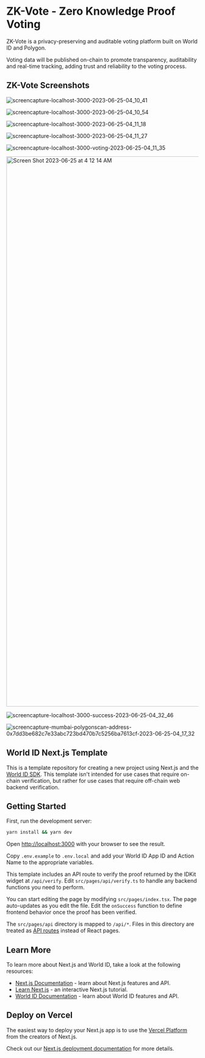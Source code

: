 # ZK-Vote - Zero Knowledge Proof Voting

ZK-Vote is a privacy-preserving and auditable voting platform built on World ID and Polygon.

Voting data will be published on-chain to promote transparency, auditability and real-time tracking, adding trust and reliability to the voting process.

## ZK-Vote Screenshots

![screencapture-localhost-3000-2023-06-25-04_10_41](https://github.com/yuvyakubov/eth_global_world_id/assets/29648095/34459453-43f4-4a10-935d-c3e7423b4ebb)

![screencapture-localhost-3000-2023-06-25-04_10_54](https://github.com/yuvyakubov/eth_global_world_id/assets/29648095/434a2966-a3ab-4944-b38b-6b530286c1bb)

![screencapture-localhost-3000-2023-06-25-04_11_18](https://github.com/yuvyakubov/eth_global_world_id/assets/29648095/f684eed0-944f-4f1d-a3d9-4d02f8b035df)

![screencapture-localhost-3000-2023-06-25-04_11_27](https://github.com/yuvyakubov/eth_global_world_id/assets/29648095/41e53769-17a5-4fa2-943a-520a41a6aa17)

![screencapture-localhost-3000-voting-2023-06-25-04_11_35](https://github.com/yuvyakubov/eth_global_world_id/assets/29648095/5907edf6-1317-4e0b-bdb2-3ca6d35affdc)

<img width="1436" alt="Screen Shot 2023-06-25 at 4 12 14 AM" src="https://github.com/yuvyakubov/eth_global_world_id/assets/29648095/f1f7b7d5-b14a-4568-95d1-bf19b69cfa68">

![screencapture-localhost-3000-success-2023-06-25-04_32_46](https://github.com/yuvyakubov/eth_global_world_id/assets/29648095/0e45c5a1-b6ff-478b-93c3-64ea029025a3)

![screencapture-mumbai-polygonscan-address-0x7dd3be682c7e33abc723bd470b7c5256ba7613cf-2023-06-25-04_17_32](https://github.com/yuvyakubov/eth_global_world_id/assets/29648095/0b85e75b-1877-4438-8933-86d6870b050b)

## World ID Next.js Template

This is a template repository for creating a new project using Next.js and the [World ID SDK](https://id.worldcoin.org). This template isn't intended for use cases that require on-chain verification, but rather for use cases that require off-chain web backend verification.

## Getting Started

First, run the development server:

```bash
yarn install && yarn dev
```

Open [http://localhost:3000](http://localhost:3000) with your browser to see the result.

Copy `.env.example` to `.env.local` and add your World ID App ID and Action Name to the appropriate variables.

This template includes an API route to verify the proof returned by the IDKit widget at `/api/verify`. Edit `src/pages/api/verify.ts` to handle any backend functions you need to perform.

You can start editing the page by modifying `src/pages/index.tsx`. The page auto-updates as you edit the file. Edit the `onSuccess` function to define frontend behavior once the proof has been verified.

The `src/pages/api` directory is mapped to `/api/*`. Files in this directory are treated as [API routes](https://nextjs.org/docs/api-routes/introduction) instead of React pages.

## Learn More

To learn more about Next.js and World ID, take a look at the following resources:

-   [Next.js Documentation](https://nextjs.org/docs) - learn about Next.js features and API.
-   [Learn Next.js](https://nextjs.org/learn) - an interactive Next.js tutorial.
-   [World ID Documentation](https://docs.worldcoin.org/) - learn about World ID features and API.

## Deploy on Vercel

The easiest way to deploy your Next.js app is to use the [Vercel Platform](https://vercel.com/new?utm_medium=default-template&filter=next.js&utm_source=create-next-app&utm_campaign=create-next-app-readme) from the creators of Next.js.

Check out our [Next.js deployment documentation](https://nextjs.org/docs/deployment) for more details.

